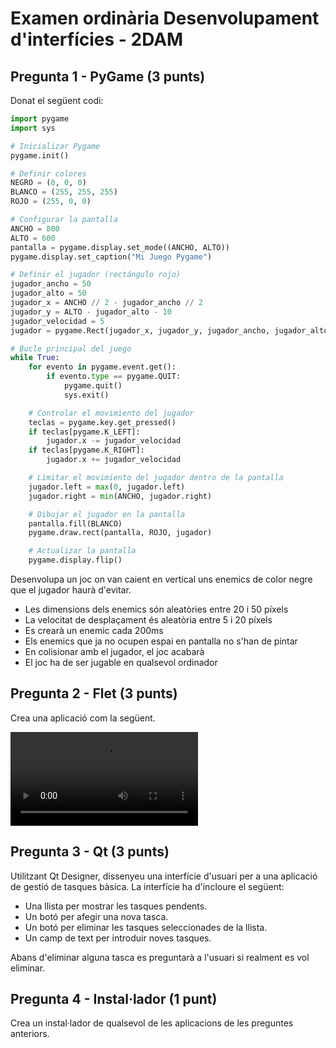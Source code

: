 # Examen ordinària Desenvolupament d'interfícies - 2DAM

## Pregunta 1 - PyGame (3 punts)

Donat el següent codi:

```python
import pygame
import sys

# Inicializar Pygame
pygame.init()

# Definir colores
NEGRO = (0, 0, 0)
BLANCO = (255, 255, 255)
ROJO = (255, 0, 0)

# Configurar la pantalla
ANCHO = 800
ALTO = 600
pantalla = pygame.display.set_mode((ANCHO, ALTO))
pygame.display.set_caption("Mi Juego Pygame")

# Definir el jugador (rectángulo rojo)
jugador_ancho = 50
jugador_alto = 50
jugador_x = ANCHO // 2 - jugador_ancho // 2
jugador_y = ALTO - jugador_alto - 10
jugador_velocidad = 5
jugador = pygame.Rect(jugador_x, jugador_y, jugador_ancho, jugador_alto)

# Bucle principal del juego
while True:
    for evento in pygame.event.get():
        if evento.type == pygame.QUIT:
            pygame.quit()
            sys.exit()

    # Controlar el movimiento del jugador
    teclas = pygame.key.get_pressed()
    if teclas[pygame.K_LEFT]:
        jugador.x -= jugador_velocidad
    if teclas[pygame.K_RIGHT]:
        jugador.x += jugador_velocidad

    # Limitar el movimiento del jugador dentro de la pantalla
    jugador.left = max(0, jugador.left)
    jugador.right = min(ANCHO, jugador.right)

    # Dibujar el jugador en la pantalla
    pantalla.fill(BLANCO)
    pygame.draw.rect(pantalla, ROJO, jugador)

    # Actualizar la pantalla
    pygame.display.flip()
```

Desenvolupa un joc on van caient en vertical uns enemics de color negre que el jugador haurà d'evitar.

- Les dimensions dels enemics són aleatòries entre 20 i 50 píxels
- La velocitat de desplaçament és aleatòria entre 5 i 20 píxels
- Es crearà un enemic cada 200ms
- Els enemics que ja no ocupen espai en pantalla no s'han de pintar
- En colisionar amb el jugador, el joc acabarà
- El joc ha de ser jugable en qualsevol ordinador

## Pregunta 2 - Flet (3 punts)

Crea una aplicació com la següent.

![type:video](res/login.webm)

## Pregunta 3 - Qt (3 punts)

Utilitzant Qt Designer, dissenyeu una interfície d'usuari per a una aplicació de gestió de tasques bàsica. La interfície ha d'incloure el següent:

- Una llista per mostrar les tasques pendents.
- Un botó per afegir una nova tasca.
- Un botó per eliminar les tasques seleccionades de la llista.
- Un camp de text per introduir noves tasques.

Abans d'eliminar alguna tasca es preguntarà a l'usuari si realment es vol eliminar.

## Pregunta 4 - Instal·lador (1 punt)

Crea un instal·lador de qualsevol de les aplicacions de les preguntes anteriors.
